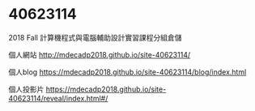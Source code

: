 # 40623114
2018 Fall 計算機程式與電腦輔助設計實習課程分組倉儲

個人網站
  http://mdecadp2018.github.io/site-40623114/

個人blog
  https://mdecadp2018.github.io/site-40623114/blog/index.html

個人投影片
  https://mdecadp2018.github.io/site-40623114/reveal/index.html#/
